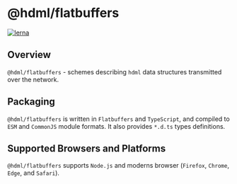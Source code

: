# @hdml/flatbuffers

[![lerna](https://img.shields.io/badge/maintained%20with-lerna-cc00ff.svg)](https://lerna.js.org/)

## Overview

`@hdml/flatbuffers` - schemes describing `hdml` data structures transmitted over the network.

## Packaging

`@hdml/flatbuffers` is written in `Flatbuffers` and `TypeScript`, and compiled to `ESM` and `CommonJS` module formats. It also provides `*.d.ts` types definitions.

## Supported Browsers and Platforms

`@hdml/flatbuffers` supports `Node.js` and moderns browser (`Firefox`, `Chrome`, `Edge`, and `Safari`).